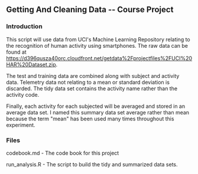 ##  Getting And Cleaning Data -- Course Project

### Introduction

This script will use data from UCI's Machine Learning Repository relating to the
recognition of human activity using smartphones.  The raw data can be found at
https://d396qusza40orc.cloudfront.net/getdata%2Fprojectfiles%2FUCI%20HAR%20Dataset.zip.

The test and training data are combined along with subject and activity data.
Telemetry data not relating to a mean or standard deviation is discarded. The
tidy data set contains the activity name rather than the activity code.

Finally, each activity for each subjected will be averaged and stored in an
average data set. I named this summary data set average rather than mean because
the term "mean" has been used many times throughout this experiment.

### Files

codebook.md - The code book for this project

run_analysis.R - The script to build the tidy and summarized data sets.
